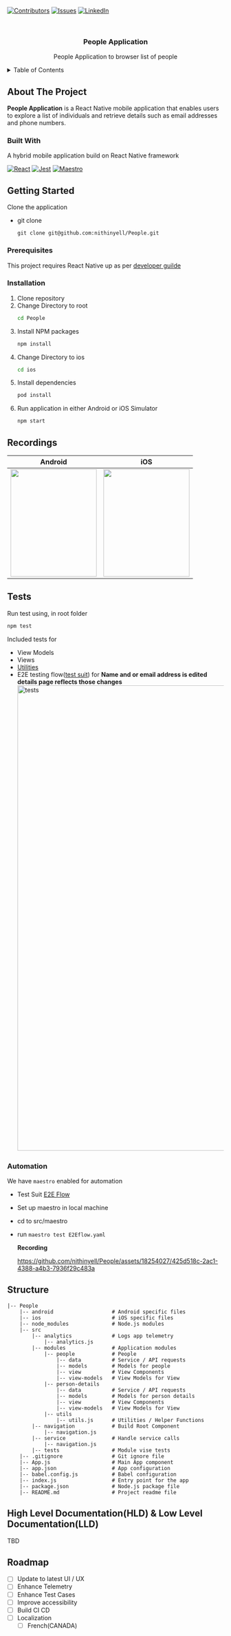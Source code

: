 [![Contributors][contributors-shield]][contributors-url]
[![Issues][issues-shield]][issues-url]
[![LinkedIn][linkedin-shield]][linkedin-url]

<!-- PROJECT LOGO -->
<br />
<div align="center">
  <h3 align="center">People Application</h3>

  <p align="center">
    People Application to browser list of people
  </p>
</div>

<!-- TABLE OF CONTENTS -->
<details>
  <summary>Table of Contents</summary>
  <ol>
    <li>
      <a href="#about-the-project">About The Project</a>
      <ul>
        <li><a href="#built-with">Built With</a></li>
      </ul>
    </li>
    <li>
      <a href="#getting-started">Getting Started</a>
      <ul>
        <li><a href="#prerequisites">Prerequisites</a></li>
        <li><a href="#installation">Installation</a></li>
        <li><a href="#recordings">App Recordings</a></li>
        <li><a href="#tests">Tests</a></li>
        <li><a href="#structure">Project Structure</a></li>
      </ul>
    </li>
    <li><a href="#roadmap">Roadmap</a></li>
  </ol>
</details>

<!-- ABOUT THE PROJECT -->
## About The Project

**People Application** is a React Native mobile application that enables users to explore a list of individuals and retrieve details such as email addresses and phone numbers.

### Built With

A hybrid mobile application build on React Native framework

[![React][React.js]][React-url]
[![Jest][Jest]][Jest-url]
[![Maestro][Maestro]][Maestro-url]

<!-- GETTING STARTED -->
## Getting Started

Clone the application
* git clone
  ```
  git clone git@github.com:nithinyell/People.git
  ```

### Prerequisites

This project requires React Native up as per [developer guilde](https://reactnative.dev/docs/environment-setup)

### Installation

1. Clone repository
2. Change Directory to root
   ```sh
   cd People
   ```
3. Install NPM packages
   ```sh
   npm install
   ```
4. Change Directory to ios
   ```sh
   cd ios
   ```
5. Install dependencies
   ```sh
   pod install
   ```
6. Run application in either Android or iOS Simulator
   ```sh
   npm start
   ```

## Recordings
|Android|iOS|
|-|-|
|<img src="https://github.com/nithinyell/People/assets/18254027/5fee9fe3-a54f-4744-9398-0ab5ccfe8dd1" width="200" height="250" />|<img src="https://github.com/nithinyell/People/assets/18254027/fde715de-bc92-4c0e-8fb4-d7ac29926391" width="200" height="250" />|

## Tests

Run test using, in root folder
```sh
npm test
```

Included tests for 
* View Models
* Views
* [Utilities](https://github.com/nithinyell/People/blob/main/src/tests/utils/utils.test.js)
* E2E testing flow([test suit](https://github.com/nithinyell/People/blob/main/src/tests/views/E2E-flow.test.js)) for **Name and or email address is edited details page reflects those changes**
  <img width="1082" alt="tests" src="https://github.com/nithinyell/People/assets/18254027/c0a9377d-1dac-490e-954c-90ffc8e33913">

### Automation
We have `maestro` enabled for automation
- Test Suit [E2E Flow](https://github.com/nithinyell/People/blob/main/src/maestro/E2Eflow.yaml)
- Set up maestro in local machine
- cd to src/maestro
- run `maestro test E2Eflow.yaml`
  
  __Recording__
  
  https://github.com/nithinyell/People/assets/18254027/425d518c-2ac1-4388-a4b3-7936f29c483a
  
## Structure

```
|-- People
    |-- android                   # Android specific files
    |-- ios                       # iOS specific files
    |-- node_modules              # Node.js modules
    |-- src
        |-- analytics             # Logs app telemetry
            |-- analytics.js
        |-- modules               # Application modules
            |-- people            # People 
                |-- data          # Service / API requests
                |-- models        # Models for people
                |-- view          # View Components
                |-- view-models   # View Models for View
            |-- person-details
                |-- data          # Service / API requests
                |-- models        # Models for person details
                |-- view          # View Components
                |-- view-models   # View Models for View
            |-- utils
                |-- utils.js      # Utilities / Helper Functions
        |-- navigation            # Build Root Component
            |-- navigation.js
        |-- service               # Handle service calls
            |-- navigation.js
        |-- tests                 # Module vise tests
    |-- .gitignore                # Git ignore file
    |-- App.js                    # Main App component
    |-- app.json                  # App configuration
    |-- babel.config.js           # Babel configuration
    |-- index.js                  # Entry point for the app
    |-- package.json              # Node.js package file
    |-- README.md                 # Project readme file
```

## High Level Documentation(HLD) & Low Level Documentation(LLD)
TBD

<!-- ROADMAP -->
## Roadmap

- [ ] Update to latest UI / UX
- [ ] Enhance Telemetry
- [ ] Enhance Test Cases
- [ ] Improve accessibility
- [ ] Build CI CD
- [ ] Localization
    - [ ] French(CANADA)

<!-- MARKDOWN LINKS -->

[contributors-shield]: https://img.shields.io/badge/Contributors-Nithin_Yallakara-blue?style=for-the-badge
[contributors-url]: https://github.com/nithinyell

[issues-shield]: https://img.shields.io/badge/Issues-0-red?style=for-the-badge
[issues-url]: https://github.com/nithinyell/People/issues/

[linkedin-shield]: https://img.shields.io/badge/-LinkedIn-black.svg?style=for-the-badge&logo=linkedin&colorB=555
[linkedin-url]: https://www.linkedin.com/in/nithinios/

[React.js]: https://img.shields.io/badge/React_Native-20232A?style=for-the-badge&logo=react&logoColor=61DAFB
[React-url]: https://reactnative.dev/

[Jest]: https://img.shields.io/badge/Jest-008000?style=for-the-badge&logo=jest&logoColor=#61DAFB
[Jest-url]: https://jestjs.io/docs/tutorial-react

[Maestro]: https://img.shields.io/badge/Maestro-808080?style=for-the-badge&logo=maestro&logoColor=61DAFB
[Maestro-url]: [https://reactnative.dev/](https://maestro.mobile.dev/)https://maestro.mobile.dev/
